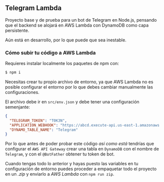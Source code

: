 ## Telegram Lambda

Proyecto base y de prueba para un bot de Telegram en Node.js, pensando que el backend se alojará en AWS Lambda con DynamoDB como capa persistente.

Aún está en desarrollo, por lo que puede que sea inestable.

### Cómo subir tu código a AWS Lambda

Requieres instalar localmente los paquetes de npm con:
```sh
$ npm i
```
Necesitas crear tu propio archivo de entorno,
ya que AWS Lambda no es posible configurar el entorno por lo que debes cambiar manualmente las configuraciones.

El archivo debe ir en `src/env.json` y debe tener una configuración semenjante:

```json
{
  "TELEGRAM_TOKEN": "T0K3N",
  "APPLICATION_WEBHOOK": "https://abcd.execute-api.us-east-1.amazonaws.com/prod/",
  "DYNAMO_TABLE_NAME": "Telegram"
}
```

Por lo que antes de poder probar este código _así como está_ tendrías que configurar el `AWS API Gateway` crear una tabla en `DynamoDB` con el nombre de `Telegram`, y con el `@BotFather` obtener tu token de bot.

Cuando tengas todo lo anterior y hayas puesto las variables en tu configuración de entorno puedes proceder a empaquetar todo el proyecto en un _.zip_ y enviarlo a _AWS Lambda_ con `npm run zip`.
